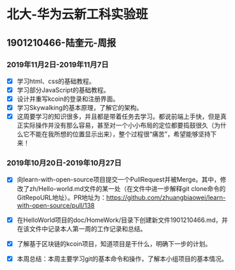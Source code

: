 # 北大-华为云新工科实验班   
## 1901210466-陆奎元-周报
### <i class="icon-chevron-sign-left"></i>  2019年11月2日-2019年11月7日
- [x] 学习html、css的基础教程。
- [x] 学习部分JavaScript的基础教程。
- [x] 设计并重写kcoin的登录和注册界面。
- [x] 学习Skywalking的基本原理，了解它的架构。
- [x] 这周要学习的知识很多，并且都是带着任务去学习。都说前端上手快，但是真正实际操作并没有那么容易，甚至对一个小小布局的定位都要捣鼓很久（为什么它不能在我所想的位置显示出来），整个过程很“痛苦”，希望能够坚持下来！
### <i class="icon-chevron-sign-left"></i>  2019年10月20日-2019年10月27日
- [x] 向learn-with-open-source项目提交一个PullRequest并被Merge。其中，修改了zh/Hello-world.md文件的某一处（在文件中进一步解释git clone命令的GitRepoURL地址）。PR地址为：https://github.com/zhuangbiaowei/learn-with-open-source/pull/138
- [x] 在HelloWorld项目的doc/HomeWork/目录下创建新文件1901210466.md，并在该文件中记录本人第一周的工作记录和总结。
- [x] 了解基于区块链的kcoin项目，知道项目是干什么，明确下一步的计划。
- [x] 本周总结：本周主要学习git的基本命令和操作，了解本小组项目的基本情况。
 

